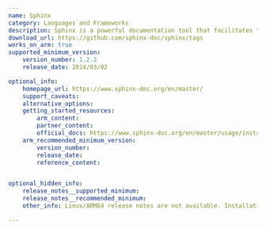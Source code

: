 ```yaml
---
name: Sphinx
category: Languages and Frameworks
description: Sphinx is a powerful documentation tool that facilitates the creation of organized and structured documentation. It can be thought of as a build tool that extracts information from code comments and reStructuredText files, generating comprehensive documentation from this data.
download_url: https://github.com/sphinx-doc/sphinx/tags
works_on_arm: true
supported_minimum_version:
    version_number: 1.2.2
    release_date: 2014/03/02

optional_info:
    homepage_url: https://www.sphinx-doc.org/en/master/
    support_caveats:
    alternative_options:
    getting_started_resources:
        arm_content:
        partner_content:
        official_docs: https://www.sphinx-doc.org/en/master/usage/installation.html#linux
    arm_recommended_minimum_version:
        version_number:
        release_date:
        reference_content:


optional_hidden_info:
    release_notes__supported_minimum:
    release_notes__recommended_minimum:
    other_info: Linux/ARM64 release notes are not available. Installation and testing are done using "apt-get install python3-sphinx". The minimum version of sphinx 1.2.2 corresponds to ubuntu:14.04 and 4.3.2 to ubuntu:22.04.

---
```

